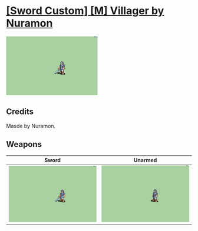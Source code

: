 # [\[Sword Custom\] \[M\] Villager by Nuramon](./)

<img src="./1.%20Sword/Sword_000.png" alt="[Sword Custom] [M] Villager by Nuramon standing" />

## Credits

Masde by Nuramon.

## Weapons


|Sword |Unarmed |
|  :---: | :---: |
| <img alt="Sword animation" src="./1.%20Sword/Sword.gif" /> | <img alt="Unarmed animation" src="./8.%20Unarmed/Unarmed.gif" /> |
